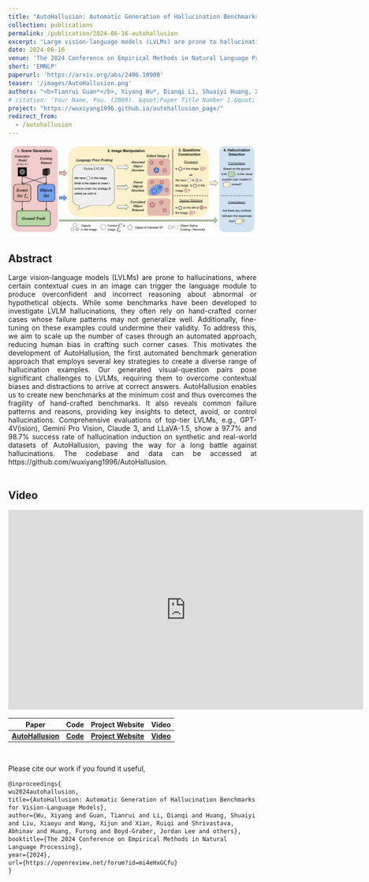 ```yaml
---
title: "AutoHallusion: Automatic Generation of Hallucination Benchmarks for Vision-Language Models"
collection: publications
permalink: /publication/2024-06-16-autohallusion
excerpt: "Large vision-language models (LVLMs) are prone to hallucinations, where certain contextual cues in an image can trigger the language module to produce overconfident and incorrect reasoning about abnormal or hypothetical objects. While some benchmarks have been developed to investigate LVLM hallucinations, they often rely on hand-crafted corner cases whose failure patterns may not generalize well. Additionally, fine-tuning on these examples could undermine their validity. To address this, we aim to scale up the number of cases through an automated approach, reducing human bias in crafting such corner cases. This motivates the development of AutoHallusion, the first automated benchmark generation approach that employs several key strategies to create a diverse range of hallucination examples. Our generated visual-question pairs pose significant challenges to LVLMs, requiring them to overcome contextual biases and distractions to arrive at correct answers. AutoHallusion enables us to create new benchmarks at the minimum cost and thus overcomes the fragility of hand-crafted benchmarks. It also reveals common failure patterns and reasons, providing key insights to detect, avoid, or control hallucinations. Comprehensive evaluations of top-tier LVLMs, e.g., GPT-4V(ision), Gemini Pro Vision, Claude 3, and LLaVA-1.5, show a 97.7% and 98.7% success rate of hallucination induction on synthetic and real-world datasets of AutoHallusion, paving the way for a long battle against hallucinations. The codebase and data can be accessed at https://github.com/wuxiyang1996/AutoHallusion."
date: 2024-06-16
venue: 'The 2024 Conference on Empirical Methods in Natural Language Processing'
short: 'EMNLP'
paperurl: 'https://arxiv.org/abs/2406.10900'
teaser: '/images/AutoHallusion.png'
authors: "<b>Tianrui Guan*</b>, Xiyang Wu*, Dianqi Li, Shuaiyi Huang, Xiaoyu Liu, Xijun Wang, Ruiqi Xian, Abhinav Shrivastava, Furong Huang, Jordan Lee Boyd-Graber, Tianyi Zhou, Dinesh Manocha"
# citation: 'Your Name, You. (2009). &quot;Paper Title Number 1.&quot; <i>Journal 1</i>. 1(1).'
project: "https://wuxiyang1996.github.io/autohallusion_page/"
redirect_from: 
  - /autohallusion
---
```


<p style="text-align:center;">
<img src="/images/AutoHallusion.png" width="800">
</p>

## Abstract
<div style="text-align: justify"> Large vision-language models (LVLMs) are prone to hallucinations, where certain contextual cues in an image can trigger the language module to produce overconfident and incorrect reasoning about abnormal or hypothetical objects. While some benchmarks have been developed to investigate LVLM hallucinations, they often rely on hand-crafted corner cases whose failure patterns may not generalize well. Additionally, fine-tuning on these examples could undermine their validity. To address this, we aim to scale up the number of cases through an automated approach, reducing human bias in crafting such corner cases. This motivates the development of AutoHallusion, the first automated benchmark generation approach that employs several key strategies to create a diverse range of hallucination examples. Our generated visual-question pairs pose significant challenges to LVLMs, requiring them to overcome contextual biases and distractions to arrive at correct answers. AutoHallusion enables us to create new benchmarks at the minimum cost and thus overcomes the fragility of hand-crafted benchmarks. It also reveals common failure patterns and reasons, providing key insights to detect, avoid, or control hallucinations. Comprehensive evaluations of top-tier LVLMs, e.g., GPT-4V(ision), Gemini Pro Vision, Claude 3, and LLaVA-1.5, show a 97.7% and 98.7% success rate of hallucination induction on synthetic and real-world datasets of AutoHallusion, paving the way for a long battle against hallucinations. The codebase and data can be accessed at https://github.com/wuxiyang1996/AutoHallusion.
</div>
<br>

## Video
<iframe width="720" height="405" src="https://www.youtube.com/embed/E5ING-P5oJM" frameborder="0" allow="accelerometer; autoplay; encrypted-media; gyroscope; picture-in-picture" allowfullscreen></iframe>

<br>

|Paper|Code| Project Website | Video | 
|---|---|---|---|
| [**AutoHallusion**](https://arxiv.org/abs/2406.10900) | [**Code**](https://github.com/wuxiyang1996/AutoHallusion) | [**Project Website**](https://wuxiyang1996.github.io/autohallusion_page/) | [**Video**](https://youtu.be/E5ING-P5oJM) |


<br>

Please cite our work if you found it useful,

```
@inproceedings{
wu2024autohallusion,
title={AutoHallusion: Automatic Generation of Hallucination Benchmarks for Vision-Language Models},
author={Wu, Xiyang and Guan, Tianrui and Li, Dianqi and Huang, Shuaiyi and Liu, Xiaoyu and Wang, Xijun and Xian, Ruiqi and Shrivastava, Abhinav and Huang, Furong and Boyd-Graber, Jordan Lee and others},
booktitle={The 2024 Conference on Empirical Methods in Natural Language Processing},
year={2024},
url={https://openreview.net/forum?id=mi4eHxGCfu}
}
```